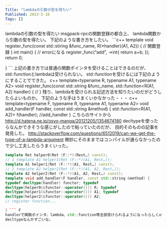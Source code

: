 ```yaml
---
Title: "lambdaの引数の型を得たい"
Published: 2013-5-16
Tags: []
---
```


lambdaの引数の型を得たい
msgpack-rpcの関数登録の都合上、 lambda関数から引数の型を得たい。
下記のような書き方をしたい。 ```c++ template void
register_func(const std::stiring &func_name, R(*handler)(A1, A2)) {
// 関数登録 }
int main() { // errorになる register_func(“add”,
[](int%20a,%20int%20b)->int{ return a+b; });
return 0;

} ```
上記の書き方では普通の関数ポインタを受けることはできるのだが、
std::functionとlambdaは受けられない。
std::functionを受けるには下記のようにすることでできた。
c++ template<typename R, typename A1, typename A2> void register_func(const std::string &func_name, std::function<R(A1, A2) handler) {     // }
残り、lambdaを受けられる記述方法を知りたいのだがどうしたらよいものか。
下記のような手はうまくいかなかった・・・
c++ template<typename F, typename R, typename A1, typename A2> void add_handler(F handler, const std::string &method) {     std::function<R(A1, A2)> f(handler);     //add_handler }
こちらのサイトから
http://d.hatena.ne.jp/osyo-manga/20121205/1354674180
decltypeを使ったらなんかできそうな感じがしたので粘っていたのだが、
目的そのものの記事を発見した。
http://stackoverflow.com/questions/6512019/can-we-get-the-type-of-a-lambda-argument
微妙にそのままではコンパイルが通らなかったので少し工夫したらうまくいった。
```c++ // ret template Ret helper0(Ret (F::*)(Rest…));
template Ret helper0(Ret (F::*)(Rest…) const);
// 1 template A1 helper1(Ret (F::*)(A1, Rest…));
template A1 helper1(Ret (F::*)(A1, Rest…) const);
// 2 template A2 helper2(Ret (F::*)(A1, A2, Rest…));
template A2 helper2(Ret (F::*)(A1, A2, Rest…) const);
template void add_handler(F handler, const std::string &method) {
typedef decltype(handler) functor; typedef
decltype(helper0(&functor::operator())) R; typedef
decltype(helper1(&functor::operator())) A1; typedef
decltype(helper2(&functor::operator())) A2;
// register function...

} ``` F
handlerで関数ポインタ、lambda、std::function等全部受けられるようになったらしくoverloadが不要になった。
decltypeなんかすごいな。
